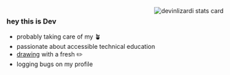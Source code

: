 <a href="">
  <img align="right" src="https://github-readme-stats.vercel.app/api/top-langs?username=devinlizardi&theme=solarized-light&layout=compact" alt="devinlizardi stats card" />
</a>

### hey this is Dev

- probably taking care of my :potted_plant:
- passionate about accessible technical education
- [drawing](https://www.instagram.com/zlardie/) with a fresh :pencil2:
- logging bugs on my profile

<!--<a href="">
  <img align="center" src="https://github-readme-stats.vercel.app/api?username=devinlizardi&show_icons=false&&hide=stars&theme=nightowl&alt="devinlizardi stats card" /> 
</a>
-->

